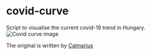 # covid-curve
Script to visualise the current covid-19 trend in Hungary.
![Covid curve image](blob:https://imgur.com/4e812f6a-aab7-47b7-8bb9-8ecf017c5bab)

The original is written by [Calmarius](https://github.com/Calmarius)
